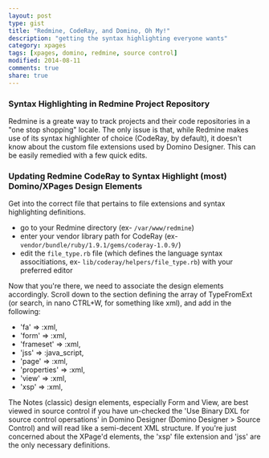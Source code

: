 ```yaml
---
layout: post
type: gist
title: "Redmine, CodeRay, and Domino, Oh My!"
description: "getting the syntax highlighting everyone wants"
category: xpages
tags: [xpages, domino, redmine, source control]
modified: 2014-08-11
comments: true
share: true
---
```


### Syntax Highlighting in Redmine Project Repository

Redmine is a greate way to track projects and their code repositories in a "one stop shopping" locale. The only issue is that, while Redmine makes use of its syntax highlighter of choice (CodeRay, by default), it doesn't know about the custom file extensions used by Domino Designer. This can be easily remedied with a few quick edits.

### Updating Redmine CodeRay to Syntax Highlight (most) Domino/XPages Design Elements
Get into the correct file that pertains to file extensions and syntax highlighting definitions.

* go to your Redmine directory (ex- `/var/www/redmine`)
* enter your vendor library path for CodeRay (ex- `vendor/bundle/ruby/1.9.1/gems/coderay-1.0.9/`)
* edit the `file_type.rb` file (which defines the language syntax associtiations, ex- `lib/coderay/helpers/file_type.rb`) with your preferred editor


Now that you're there, we need to associate the design elements accordingly. Scroll down to the section defining the array of TypeFromExt (or search, in nano CTRL+W, for something like xml), and add in the following:

* 'fa' => :xml,
* 'form' => :xml,
* 'frameset' => :xml,
* 'jss' => :java_script,
* 'page' => :xml,
* 'properties' => :xml,
* 'view' => :xml,
* 'xsp' => :xml,


The Notes (classic) design elements, especially Form and View, are best viewed in source control if you have un-checked the 'Use Binary DXL for source control opersations' in Domino Designer (Domino Designer > Source Control) and will read like a semi-decent XML structure. If you're just concerned about the XPage'd elements, the 'xsp' file extension and 'jss' are the only necessary definitions.
